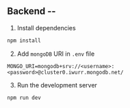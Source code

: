 ## Backend --

1. Install dependencies

```bash
npm install
```

2. Add `mongoDB` URI in `.env` file

```
MONGO_URI=mongodb+srv://<username>:<password>@cluster0.iwurr.mongodb.net/
```

3. Run the development server

```bash
npm run dev
```
